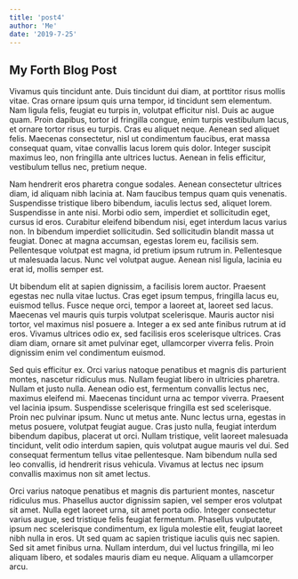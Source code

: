 ```yaml
---
title: 'post4'
author: 'Me'
date: '2019-7-25'
---
```


## My Forth Blog Post

Vivamus quis tincidunt ante. Duis tincidunt dui diam, at porttitor risus mollis vitae. Cras ornare ipsum quis urna tempor, id tincidunt sem elementum. Nam ligula felis, feugiat eu turpis in, volutpat efficitur nisl. Duis ac augue quam. Proin dapibus, tortor id fringilla congue, enim turpis vestibulum lacus, et ornare tortor risus eu turpis. Cras eu aliquet neque. Aenean sed aliquet felis. Maecenas consectetur, nisl ut condimentum faucibus, erat massa consequat quam, vitae convallis lacus lorem quis dolor. Integer suscipit maximus leo, non fringilla ante ultrices luctus. Aenean in felis efficitur, vestibulum tellus nec, pretium neque.

Nam hendrerit eros pharetra congue sodales. Aenean consectetur ultrices diam, id aliquam nibh lacinia at. Nam faucibus tempus quam quis venenatis. Suspendisse tristique libero bibendum, iaculis lectus sed, aliquet lorem. Suspendisse in ante nisi. Morbi odio sem, imperdiet et sollicitudin eget, cursus id eros. Curabitur eleifend bibendum nisi, eget interdum lacus varius non. In bibendum imperdiet sollicitudin. Sed sollicitudin blandit massa ut feugiat. Donec at magna accumsan, egestas lorem eu, facilisis sem. Pellentesque volutpat est magna, id pretium ipsum rutrum in. Pellentesque ut malesuada lacus. Nunc vel volutpat augue. Aenean nisl ligula, lacinia eu erat id, mollis semper est.

Ut bibendum elit at sapien dignissim, a facilisis lorem auctor. Praesent egestas nec nulla vitae luctus. Cras eget ipsum tempus, fringilla lacus eu, euismod tellus. Fusce neque orci, tempor a laoreet at, laoreet sed lacus. Maecenas vel mauris quis turpis volutpat scelerisque. Mauris auctor nisi tortor, vel maximus nisl posuere a. Integer a ex sed ante finibus rutrum at id eros. Vivamus ultrices odio ex, sed facilisis eros scelerisque ultrices. Cras diam diam, ornare sit amet pulvinar eget, ullamcorper viverra felis. Proin dignissim enim vel condimentum euismod.

Sed quis efficitur ex. Orci varius natoque penatibus et magnis dis parturient montes, nascetur ridiculus mus. Nullam feugiat libero in ultricies pharetra. Nullam et justo nulla. Aenean odio est, fermentum convallis lectus nec, maximus eleifend mi. Maecenas tincidunt urna ac tempor viverra. Praesent vel lacinia ipsum. Suspendisse scelerisque fringilla est sed scelerisque. Proin nec pulvinar ipsum. Nunc ut metus ante. Nunc lectus urna, egestas in metus posuere, volutpat feugiat augue. Cras justo nulla, feugiat interdum bibendum dapibus, placerat ut orci. Nullam tristique, velit laoreet malesuada tincidunt, velit odio interdum sapien, quis volutpat augue mauris vel dui. Sed consequat fermentum tellus vitae pellentesque. Nam bibendum nulla sed leo convallis, id hendrerit risus vehicula. Vivamus at lectus nec ipsum convallis maximus non sit amet lectus.

Orci varius natoque penatibus et magnis dis parturient montes, nascetur ridiculus mus. Phasellus auctor dignissim sapien, vel semper eros volutpat sit amet. Nulla eget laoreet urna, sit amet porta odio. Integer consectetur varius augue, sed tristique felis feugiat fermentum. Phasellus vulputate, ipsum nec scelerisque condimentum, ex ligula molestie elit, feugiat laoreet nibh nulla in eros. Ut sed quam ac sapien tristique iaculis quis nec sapien. Sed sit amet finibus urna. Nullam interdum, dui vel luctus fringilla, mi leo aliquam libero, et sodales mauris diam eu neque. Aliquam a ullamcorper arcu.
